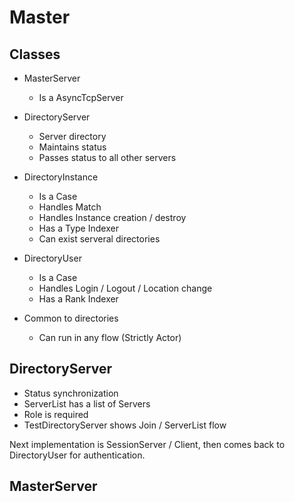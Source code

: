 # Master

## Classes 

 - MasterServer
   - Is a AsyncTcpServer
   
 - DirectoryServer
   - Server directory 
   - Maintains status 
   - Passes status to all other servers 
   
 - DirectoryInstance 
   - Is a Case 
   - Handles Match 
   - Handles Instance creation / destroy
   - Has a Type Indexer 
   - Can exist serveral directories
      
 - DirectoryUser 
   - Is a Case 
   - Handles Login / Logout / Location change 
   - Has a Rank Indexer 
   
 - Common to directories
   - Can run in any flow (Strictly Actor)
   
## DirectoryServer 

 - Status synchronization 
 - ServerList has a list of Servers 
 - Role is required 
 - TestDirectoryServer shows Join / ServerList flow 
 
 Next implementation is SessionServer / Client, 
 then comes back to DirectoryUser for authentication. 
  
## MasterServer 

 
  